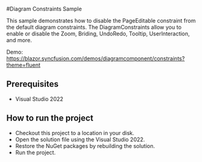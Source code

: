#Diagram Constraints Sample

This sample demonstrates how to disable the PageEditable constraint from the default diagram constraints. The DiagramConstraints allow you to enable or disable the Zoom, Briding, UndoRedo, Tooltip, UserInteraction, and more.


Demo:
https://blazor.syncfusion.com/demos/diagramcomponent/constraints?theme=fluent

## Prerequisites

* Visual Studio 2022

## How to run the project

* Checkout this project to a location in your disk.
* Open the solution file using the Visual Studio 2022.
* Restore the NuGet packages by rebuilding the solution.
* Run the project.
